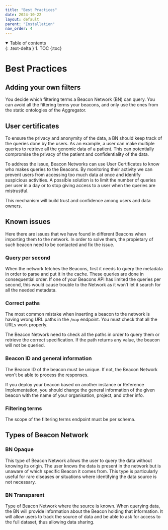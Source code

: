 ```yaml
---
title: "Best Practices"
date: 2024-10-22
layout: default
parent: "Installation"
nav_order: 4
---
```


<details open markdown="block">
  <summary>
    Table of contents
  </summary>
  {: .text-delta }
1. TOC
{:toc}
</details>


# Best Practices

## Adding your own filters

You decide which filtering terms a Beacon Network (BN) can query. You can avoid all the filtering terms your beacons, and only use the ones from the static ontologies of the Aggregator.

## User certificates

To ensure the privacy and anonymity of the data, a BN should keep track of the queries done by the users. As an example, a user can make multiple queries to retrieve all the genomic data of a patient. This can potentially compromise the privacy of the patient and confidentiality of the data.

To address the issue, Beacon Networks can use User Certificates to know who makes queries to the Beacons. By monitoring their activity we can prevent users from accessing too much data at once and identify suspicious activities. A possible solution is to limit the number of queries per user in a day or to stop giving access to a user when the queries are mistrustful.

This mechanism will build trust and confidence among users and data owners.

## Known issues

Here there are issues that we have found in different Beacons when importing them to the network. In order to solve them, the propietary of such beacon need to be contacted and fix the issue.

### Query per second

When the network fetches the Beacons, first it needs to query the metadata in order to parse and put it in the cache. These queries are done in consequential order. If one of your Beacons API has limited the queries per second, this would cause trouble to the Network as it won’t let it search for all the needed metadata.

### Correct paths

The most common mistake when inserting a beacon to the network is having wrong URL paths in the `/map` endpoint. You must check that all the URLs work properly.

The Beacon Network need to check all the paths in order to query them or retrieve the correct specification. If the path returns any value, the beacon will not be queried.

### Beacon ID and general information

The Beacon ID of the beacon must be unique. If not, the Beacon Network won't be able to process the responses.

If you deploy your beacon based on another instance or Reference Implementation, you should change the general information of the given beacon with the name of your organisation, project, and other info.

### Filtering terms

The scope of the filtering terms endpoint must be per schema.

## Types of Beacon Network

### BN Opaque

This type of Beacon Network allows the user to query the data without knowing its origin. The user knows the data is present in the network but is unaware of which specific Beacon it comes from. This type is particularly useful for rare diseases or situations where identifying the data source is not necessary.

### BN Transparent

Type of Beacon Network where the source is known. When querying data, the BN will provide information about the Beacon holding that information. It will allow users to track the source of data and be able to ask for access to the full dataset, thus allowing data sharing.